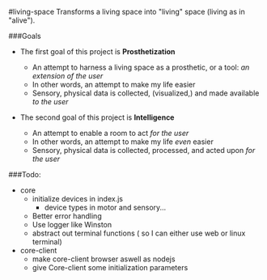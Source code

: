 #living-space
Transforms a living space into "living" space (living as in "alive").


###Goals
- The first goal of this project is __Prosthetization__
	- An attempt to harness a living space as a prosthetic, or a tool: _an extension of the user_
	- In other words, an attempt to make my life easier
	- Sensory, physical data is collected, (visualized,) and made available _to the user_

- The second goal of this project is __Intelligence__
	- An attempt to enable a room to act _for the user_
	- In other words, an attempt to make my life _even_ easier
	- Sensory, physical data is collected, processed, and acted upon _for the user_

###Todo:
 - core
	 - initialize devices in index.js
	 	- device types in motor and sensory...
	 - Better error handling
	 - Use logger like Winston
	 - abstract out terminal functions ( so I can either use web or linux terminal)
 - core-client
 	- make core-client browser aswell as nodejs
	- give Core-client some initialization parameters
